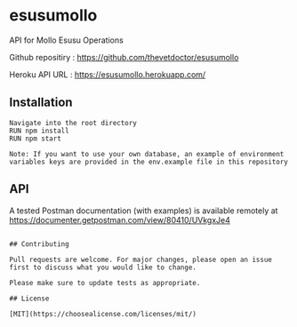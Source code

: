 # esusumollo

API for Mollo Esusu Operations

Github repositiry : https://github.com/thevetdoctor/esusumollo

Heroku API URL : https://esusumollo.herokuapp.com/

## Installation

```
Navigate into the root directory
RUN npm install
RUN npm start

Note: If you want to use your own database, an example of environment variables keys are provided in the env.example file in this repository
```

## API

A tested Postman documentation (with examples) is available remotely at https://documenter.getpostman.com/view/80410/UVkgxJe4

```

## Contributing

Pull requests are welcome. For major changes, please open an issue first to discuss what you would like to change.

Please make sure to update tests as appropriate.

## License

[MIT](https://choosealicense.com/licenses/mit/)
```
